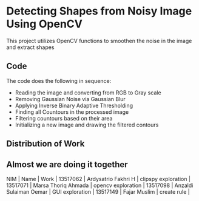# Detecting Shapes from Noisy Image Using OpenCV

This project utilizes OpenCV functions to smoothen the noise in the image and extract shapes

## Code
The code does the following in sequence:

- Reading the image and converting from RGB to Gray scale
- Removing Gaussian Noise via Gaussian Blur
- Applying Inverse Binary Adaptive Thresholding
- Finding all Countours in the processed image
- Filtering countours based on their area
- Initializing a new image and drawing the filtered contours 

## Distribution of Work
Almost we are doing it together
------------------------
NIM | Name | Work |
13517062 | Ardysatrio Fakhri H    | clipspy exploration |
13517071 | Marsa Thoriq Ahmada    | opencv exploration |
13517098 | Anzaldi Sulaiman Oemar | GUI exploration |
13517149 | Fajar Muslim           | create rule |
